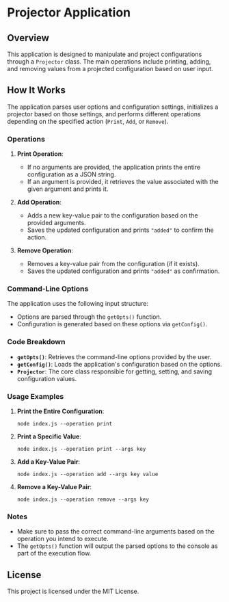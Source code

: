 # Projector Application

## Overview

This application is designed to manipulate and project configurations through a `Projector` class. The main operations include printing, adding, and removing values from a projected configuration based on user input.

## How It Works

The application parses user options and configuration settings, initializes a projector based on those settings, and performs different operations depending on the specified action (`Print`, `Add`, or `Remove`).

### Operations

1. **Print Operation**:
   - If no arguments are provided, the application prints the entire configuration as a JSON string.
   - If an argument is provided, it retrieves the value associated with the given argument and prints it.

2. **Add Operation**:
   - Adds a new key-value pair to the configuration based on the provided arguments.
   - Saves the updated configuration and prints `"added"` to confirm the action.

3. **Remove Operation**:
   - Removes a key-value pair from the configuration (if it exists).
   - Saves the updated configuration and prints `"added"` as confirmation.

### Command-Line Options

The application uses the following input structure:

- Options are parsed through the `getOpts()` function.
- Configuration is generated based on these options via `getConfig()`.

### Code Breakdown

- **`getOpts()`**: Retrieves the command-line options provided by the user.
- **`getConfig()`**: Loads the application's configuration based on the options.
- **`Projector`**: The core class responsible for getting, setting, and saving configuration values.

### Usage Examples

1. **Print the Entire Configuration**:
   ```
   node index.js --operation print
   ```

2. **Print a Specific Value**:
   ```
   node index.js --operation print --args key
   ```

3. **Add a Key-Value Pair**:
   ```
   node index.js --operation add --args key value
   ```

4. **Remove a Key-Value Pair**:
   ```
   node index.js --operation remove --args key
   ```

### Notes

- Make sure to pass the correct command-line arguments based on the operation you intend to execute.
- The `getOpts()` function will output the parsed options to the console as part of the execution flow.

## License

This project is licensed under the MIT License.

